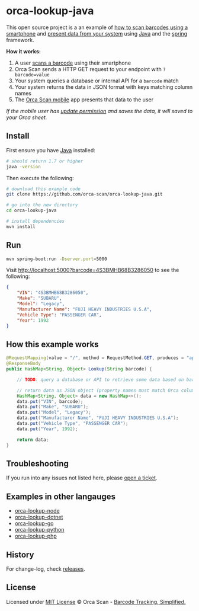 # orca-lookup-java

This open source project is a an example of [how to scan barcodes using a smartphone](https://orcascan.com/mobile) and [present data from your system](https://orcascan.com/docs/api/lookup-url) using [Java](https://adoptopenjdk.net/?variant=openjdk8&jvmVariant=hotspot) and the [spring](https://spring.io/) framework.

**How it works:**

1. A user [scans a barcode](https://orcascan.com/mobile) using their smartphone
2. Orca Scan sends a HTTP GET request to your endpoint with `?barcode=value`
3. Your system queries a database or internal API for a `barcode` match
4. Your system returns the data in JSON format with keys matching column names
5. The [Orca Scan mobile](https://orcascan.com/mobile) app presents that data to the user

*If the mobile user has [update permission](https://orcascan.com/docs/getting-started/adding-users#selecting-user-permissions) and saves the data, it will saved to your Orca sheet.*

## Install

First ensure you have [Java](https://adoptopenjdk.net/?variant=openjdk8&jvmVariant=hotspot) installed:

```bash
# should return 1.7 or higher
java -version
```

Then execute the following:

```bash
# download this example code
git clone https://github.com/orca-scan/orca-lookup-java.git

# go into the new directory
cd orca-lookup-java

# install dependencies
mvn install
```

## Run

```bash
mvn spring-boot:run -Dserver.port=5000
```

Visit [http://localhost:5000?barcode=4S3BMHB68B3286050](http://localhost:5000?barcode=4S3BMHB68B3286050) to see the following:

```json
{
    "VIN": "4S3BMHB68B3286050",
    "Make": "SUBARU",
    "Model": "Legacy",
    "Manufacturer Name": "FUJI HEAVY INDUSTRIES U.S.A",
    "Vehicle Type": "PASSENGER CAR",
    "Year": 1992
}
```

## How this example works

```java
@RequestMapping(value = "/", method = RequestMethod.GET, produces = "application/json")
@ResponseBody
public HashMap<String, Object> Lookup(String barcode) {

    // TODO: query a database or API to retrieve some data based on barcode value

    // return data as JSON object (property names must match Orca column names)
    HashMap<String, Object> data = new HashMap<>();
    data.put("VIN", barcode);
    data.put("Make", "SUBARU");
    data.put("Model", "Legacy");
    data.put("Manufacturer Name", "FUJI HEAVY INDUSTRIES U.S.A");
    data.put("Vehicle Type", "PASSENGER CAR");
    data.put("Year", 1992);

    return data;
}
```

## Troubleshooting

If you run into any issues not listed here, please [open a ticket](https://github.com/orca-scan/orca-lookup-java/issues).


## Examples in other langauges
* [orca-lookup-node](https://github.com/orca-scan/orca-lookup-node)
* [orca-lookup-dotnet](https://github.com/orca-scan/orca-lookup-dotnet)
* [orca-lookup-go](https://github.com/orca-scan/orca-lookup-go)
* [orca-lookup-python](https://github.com/orca-scan/orca-lookup-python)
* [orca-lookup-php](https://github.com/orca-scan/orca-lookup-php)

## History

For change-log, check [releases](https://github.com/orca-scan/orca-lookup-java/releases).

## License

Licensed under [MIT License](LICENSE) &copy; Orca Scan - [Barcode Tracking, Simplified.](https://orcascan.com)
